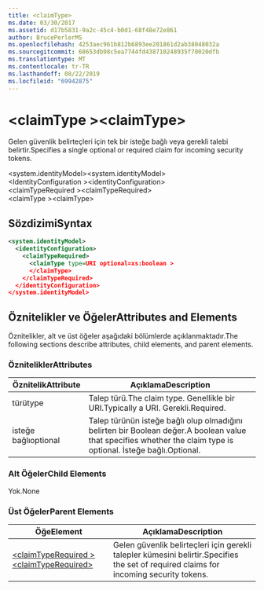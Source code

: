 ```yaml
---
title: <claimType>
ms.date: 03/30/2017
ms.assetid: d17b5831-9a2c-45c4-b0d1-68f48e72e861
author: BrucePerlerMS
ms.openlocfilehash: 4253aec961b812b6893ee201861d2ab38048032a
ms.sourcegitcommit: 68653db98c5ea7744fd438710248935f70020dfb
ms.translationtype: MT
ms.contentlocale: tr-TR
ms.lasthandoff: 08/22/2019
ms.locfileid: "69942875"
---
```

# <a name="claimtype"></a><span data-ttu-id="24ee1-101">\<claimType ></span><span class="sxs-lookup"><span data-stu-id="24ee1-101">\<claimType></span></span>
<span data-ttu-id="24ee1-102">Gelen güvenlik belirteçleri için tek bir isteğe bağlı veya gerekli talebi belirtir.</span><span class="sxs-lookup"><span data-stu-id="24ee1-102">Specifies a single optional or required claim for incoming security tokens.</span></span>  
  
 <span data-ttu-id="24ee1-103">\<system.identityModel></span><span class="sxs-lookup"><span data-stu-id="24ee1-103">\<system.identityModel></span></span>  
<span data-ttu-id="24ee1-104">\<IdentityConfiguration ></span><span class="sxs-lookup"><span data-stu-id="24ee1-104">\<identityConfiguration></span></span>  
<span data-ttu-id="24ee1-105">\<claimTypeRequired ></span><span class="sxs-lookup"><span data-stu-id="24ee1-105">\<claimTypeRequired></span></span>  
<span data-ttu-id="24ee1-106">\<claimType ></span><span class="sxs-lookup"><span data-stu-id="24ee1-106">\<claimType></span></span>  
  
## <a name="syntax"></a><span data-ttu-id="24ee1-107">Sözdizimi</span><span class="sxs-lookup"><span data-stu-id="24ee1-107">Syntax</span></span>  
  
```xml  
<system.identityModel>  
  <identityConfiguration>  
    <claimTypeRequired>  
      <claimType type=URI optional=xs:boolean >  
      </claimType>  
    </claimTypeRequired>  
  </identityConfiguration>  
</system.identityModel>  
```  
  
## <a name="attributes-and-elements"></a><span data-ttu-id="24ee1-108">Öznitelikler ve Öğeler</span><span class="sxs-lookup"><span data-stu-id="24ee1-108">Attributes and Elements</span></span>  
 <span data-ttu-id="24ee1-109">Öznitelikler, alt ve üst öğeler aşağıdaki bölümlerde açıklanmaktadır.</span><span class="sxs-lookup"><span data-stu-id="24ee1-109">The following sections describe attributes, child elements, and parent elements.</span></span>  
  
### <a name="attributes"></a><span data-ttu-id="24ee1-110">Öznitelikler</span><span class="sxs-lookup"><span data-stu-id="24ee1-110">Attributes</span></span>  
  
|<span data-ttu-id="24ee1-111">Öznitelik</span><span class="sxs-lookup"><span data-stu-id="24ee1-111">Attribute</span></span>|<span data-ttu-id="24ee1-112">Açıklama</span><span class="sxs-lookup"><span data-stu-id="24ee1-112">Description</span></span>|  
|---------------|-----------------|  
|<span data-ttu-id="24ee1-113">türü</span><span class="sxs-lookup"><span data-stu-id="24ee1-113">type</span></span>|<span data-ttu-id="24ee1-114">Talep türü.</span><span class="sxs-lookup"><span data-stu-id="24ee1-114">The claim type.</span></span> <span data-ttu-id="24ee1-115">Genellikle bir URI.</span><span class="sxs-lookup"><span data-stu-id="24ee1-115">Typically a URI.</span></span> <span data-ttu-id="24ee1-116">Gerekli.</span><span class="sxs-lookup"><span data-stu-id="24ee1-116">Required.</span></span>|  
|<span data-ttu-id="24ee1-117">isteğe bağlı</span><span class="sxs-lookup"><span data-stu-id="24ee1-117">optional</span></span>|<span data-ttu-id="24ee1-118">Talep türünün isteğe bağlı olup olmadığını belirten bir Boolean değer.</span><span class="sxs-lookup"><span data-stu-id="24ee1-118">A boolean value that specifies whether the claim type is optional.</span></span> <span data-ttu-id="24ee1-119">İsteğe bağlı.</span><span class="sxs-lookup"><span data-stu-id="24ee1-119">Optional.</span></span>|  
  
### <a name="child-elements"></a><span data-ttu-id="24ee1-120">Alt Öğeler</span><span class="sxs-lookup"><span data-stu-id="24ee1-120">Child Elements</span></span>  
 <span data-ttu-id="24ee1-121">Yok.</span><span class="sxs-lookup"><span data-stu-id="24ee1-121">None</span></span>  
  
### <a name="parent-elements"></a><span data-ttu-id="24ee1-122">Üst Öğeler</span><span class="sxs-lookup"><span data-stu-id="24ee1-122">Parent Elements</span></span>  
  
|<span data-ttu-id="24ee1-123">Öğe</span><span class="sxs-lookup"><span data-stu-id="24ee1-123">Element</span></span>|<span data-ttu-id="24ee1-124">Açıklama</span><span class="sxs-lookup"><span data-stu-id="24ee1-124">Description</span></span>|  
|-------------|-----------------|  
|[<span data-ttu-id="24ee1-125">\<claimTypeRequired ></span><span class="sxs-lookup"><span data-stu-id="24ee1-125">\<claimTypeRequired></span></span>](claimtyperequired.md)|<span data-ttu-id="24ee1-126">Gelen güvenlik belirteçleri için gerekli talepler kümesini belirtir.</span><span class="sxs-lookup"><span data-stu-id="24ee1-126">Specifies the set of required claims for incoming security tokens.</span></span>|
